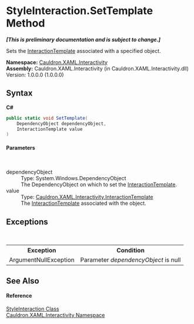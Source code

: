 # StyleInteraction.SetTemplate Method 
 _**\[This is preliminary documentation and is subject to change.\]**_

Sets the <a href="T_Cauldron_XAML_Interactivity_InteractionTemplate">InteractionTemplate</a> associated with a specified object.

**Namespace:**&nbsp;<a href="N_Cauldron_XAML_Interactivity">Cauldron.XAML.Interactivity</a><br />**Assembly:**&nbsp;Cauldron.XAML.Interactivity (in Cauldron.XAML.Interactivity.dll) Version: 1.0.0.0 (1.0.0.0)

## Syntax

**C#**<br />
``` C#
public static void SetTemplate(
	DependencyObject dependencyObject,
	InteractionTemplate value
)
```


#### Parameters
&nbsp;<dl><dt>dependencyObject</dt><dd>Type: System.Windows.DependencyObject<br />The DependencyObject on which to set the <a href="T_Cauldron_XAML_Interactivity_InteractionTemplate">InteractionTemplate</a>.</dd><dt>value</dt><dd>Type: <a href="T_Cauldron_XAML_Interactivity_InteractionTemplate">Cauldron.XAML.Interactivity.InteractionTemplate</a><br />The <a href="T_Cauldron_XAML_Interactivity_InteractionTemplate">InteractionTemplate</a> associated with the object.</dd></dl>

## Exceptions
&nbsp;<table><tr><th>Exception</th><th>Condition</th></tr><tr><td>ArgumentNullException</td><td>Parameter *dependencyObject* is null</td></tr></table>

## See Also


#### Reference
<a href="T_Cauldron_XAML_Interactivity_StyleInteraction">StyleInteraction Class</a><br /><a href="N_Cauldron_XAML_Interactivity">Cauldron.XAML.Interactivity Namespace</a><br />